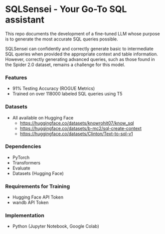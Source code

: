 # SQLSensei - Your Go-To SQL assistant

This repo documents the development of a fine-tuned LLM whose purpose is to generate the most accurate SQL queries possible.

SQLSensei can confidently and correctly generate basic to intermediate SQL queries when provided the appropriate context and table information. However, correctly generating advanced queries, such as those found in the Spider 2.0 dataset, remains a challenge for this model.

### Features
- 91% Testing Accuracy (ROGUE Metrics)
- Trained on over 118000 labeled SQL queries using T5

### Datasets
- All available on Hugging Face
  - https://huggingface.co/datasets/knowrohit07/know_sql
  - https://huggingface.co/datasets/b-mc2/sql-create-context
  - https://huggingface.co/datasets/Clinton/Text-to-sql-v1

### Dependencies
- PyTorch
- Transformers
- Evaluate
- Datasets (Hugging Face)

### Requirements for Training
- Hugging Face API Token
- wandb API Token

### Implementation
- Python (Jupyter Notebook, Google Colab)
